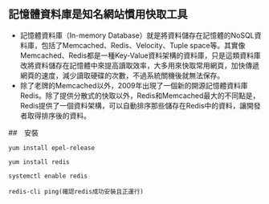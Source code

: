 ## 記憶體資料庫是知名網站慣用快取工具
- 記憶體資料庫（In-memory Database）就是將資料儲存在記憶體的NoSQL資料庫，包括了Memcached、Redis、Velocity、Tuple space等。其實像Memcached、Redis都是一種Key-Value資料架構的資料庫，只是這類資料庫改將資料儲存在記憶體中來提高讀取效率，大多用來快取常用網頁，加快傳遞網頁的速度，減少讀取硬碟的次數，不過系統關機後就無法保存。
- 除了老牌的Memcached以外，2009年出現了一個新的開源記憶體資料庫Redis。除了提供分散式的快取以外，Redis和Memcached最大的不同點是，Redis提供了一個資料架構，可以自動排序那些儲存在Redis中的資料，讓開發者取得排序後的資料。


##　安裝
```
yum install epel-release

yum install redis

systemctl enable redis

redis-cli ping(確認redis成功安裝且正運行)

```
